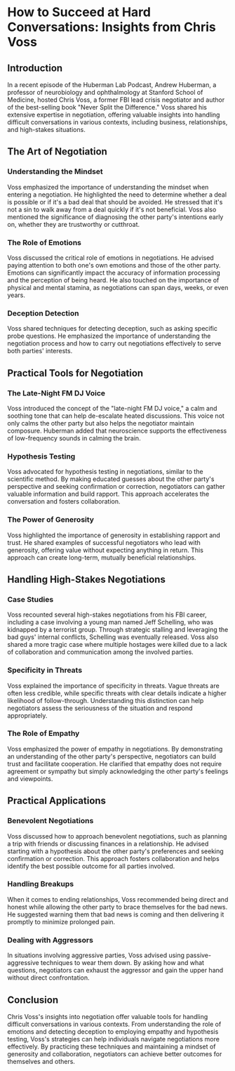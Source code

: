 # How to Succeed at Hard Conversations: Insights from Chris Voss

## Introduction

In a recent episode of the Huberman Lab Podcast, Andrew Huberman, a professor of neurobiology and ophthalmology at Stanford School of Medicine, hosted Chris Voss, a former FBI lead crisis negotiator and author of the best-selling book "Never Split the Difference." Voss shared his extensive expertise in negotiation, offering valuable insights into handling difficult conversations in various contexts, including business, relationships, and high-stakes situations.

## The Art of Negotiation

### Understanding the Mindset

Voss emphasized the importance of understanding the mindset when entering a negotiation. He highlighted the need to determine whether a deal is possible or if it's a bad deal that should be avoided. He stressed that it's not a sin to walk away from a deal quickly if it's not beneficial. Voss also mentioned the significance of diagnosing the other party's intentions early on, whether they are trustworthy or cutthroat.

### The Role of Emotions

Voss discussed the critical role of emotions in negotiations. He advised paying attention to both one's own emotions and those of the other party. Emotions can significantly impact the accuracy of information processing and the perception of being heard. He also touched on the importance of physical and mental stamina, as negotiations can span days, weeks, or even years.

### Deception Detection

Voss shared techniques for detecting deception, such as asking specific probe questions. He emphasized the importance of understanding the negotiation process and how to carry out negotiations effectively to serve both parties' interests.

## Practical Tools for Negotiation

### The Late-Night FM DJ Voice

Voss introduced the concept of the "late-night FM DJ voice," a calm and soothing tone that can help de-escalate heated discussions. This voice not only calms the other party but also helps the negotiator maintain composure. Huberman added that neuroscience supports the effectiveness of low-frequency sounds in calming the brain.

### Hypothesis Testing

Voss advocated for hypothesis testing in negotiations, similar to the scientific method. By making educated guesses about the other party's perspective and seeking confirmation or correction, negotiators can gather valuable information and build rapport. This approach accelerates the conversation and fosters collaboration.

### The Power of Generosity

Voss highlighted the importance of generosity in establishing rapport and trust. He shared examples of successful negotiators who lead with generosity, offering value without expecting anything in return. This approach can create long-term, mutually beneficial relationships.

## Handling High-Stakes Negotiations

### Case Studies

Voss recounted several high-stakes negotiations from his FBI career, including a case involving a young man named Jeff Schelling, who was kidnapped by a terrorist group. Through strategic stalling and leveraging the bad guys' internal conflicts, Schelling was eventually released. Voss also shared a more tragic case where multiple hostages were killed due to a lack of collaboration and communication among the involved parties.

### Specificity in Threats

Voss explained the importance of specificity in threats. Vague threats are often less credible, while specific threats with clear details indicate a higher likelihood of follow-through. Understanding this distinction can help negotiators assess the seriousness of the situation and respond appropriately.

### The Role of Empathy

Voss emphasized the power of empathy in negotiations. By demonstrating an understanding of the other party's perspective, negotiators can build trust and facilitate cooperation. He clarified that empathy does not require agreement or sympathy but simply acknowledging the other party's feelings and viewpoints.

## Practical Applications

### Benevolent Negotiations

Voss discussed how to approach benevolent negotiations, such as planning a trip with friends or discussing finances in a relationship. He advised starting with a hypothesis about the other party's preferences and seeking confirmation or correction. This approach fosters collaboration and helps identify the best possible outcome for all parties involved.

### Handling Breakups

When it comes to ending relationships, Voss recommended being direct and honest while allowing the other party to brace themselves for the bad news. He suggested warning them that bad news is coming and then delivering it promptly to minimize prolonged pain.

### Dealing with Aggressors

In situations involving aggressive parties, Voss advised using passive-aggressive techniques to wear them down. By asking how and what questions, negotiators can exhaust the aggressor and gain the upper hand without direct confrontation.

## Conclusion

Chris Voss's insights into negotiation offer valuable tools for handling difficult conversations in various contexts. From understanding the role of emotions and detecting deception to employing empathy and hypothesis testing, Voss's strategies can help individuals navigate negotiations more effectively. By practicing these techniques and maintaining a mindset of generosity and collaboration, negotiators can achieve better outcomes for themselves and others.